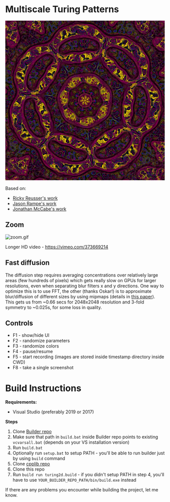 # Multiscale Turing Patterns
![title.png](imgs/0.png)

Based on:
- [Ricky Reusser's work](http://rreusser.github.io/multiscale-turing-pattern-gallery/)
- [Jason Rampe's work](https://softologyblog.wordpress.com/2011/07/05/multi-scale-turing-patterns/)
- [Jonathan McCabe's work](http://www.jonathanmccabe.com/Cyclic_Symmetric_Multi-Scale_Turing_Patterns.pdf)

## Zoom

![zoom.gif](imgs/zoom.gif)

Longer HD video - https://vimeo.com/373669214

## Fast diffusion

The diffusion step requires averaging concentrations over relatively large areas (few hundreds of pixels) which gets really slow on GPUs for larger resolutions, even when separating blur filters x and y directions. One way to optimize this is to use FFT, the other (thanks Oskar!) is to approximate blur/diffusion of different sizes by using mipmaps (details in [this paper](https://cgg.mff.cuni.cz/~oskar/projects/CGA2013/Elek2013.pdf)). This gets us from ~0.66 secs for 2048x2048 resolution and 3-fold symmetry to ~0.025s, for some loss in quality. 

## Controls

- F1 - show/hide UI
- F2 - randomize parameters
- F3 - randomize colors
- F4 - pause/resume
- F5 - start recording (images are stored inside timestamp directory inside CWD)
- F8 - take a single screenshot

# Build Instructions

**Requirements:**
* Visual Studio (preferably 2019 or 2017)
  
**Steps**
1. Clone [Builder repo](https://github.com/janivanecky/builder)
2. Make sure that path in `build.bat` inside Builder repo points to existing `vcvarsall.bat` (depends on your VS installation version)
3. Run `build.bat`
4. Optionally run `setup.bat` to setup PATH - you'll be able to run builder just by using `build` command
5. Clone [cpplib repo](https://github.com/janivanecky/cpplib)
6. Clone this repo
7. Run `build run turing2d.build` - if you didn't setup PATH in step 4, you'll have to use `YOUR_BUILDER_REPO_PATH/bin/build.exe` instead

If there are any problems you encounter while building the project, let me know.